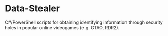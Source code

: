 # Data-Stealer
C#/PowerShell scripts for obtaining identifying information through security holes in popular online videogames (e.g. GTAO, RDR2).
